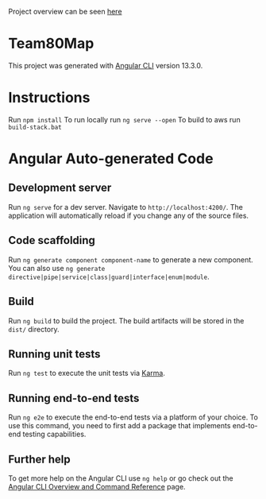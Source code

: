 Project overview can be seen [here](https://drive.google.com/file/d/1tIX1E-ElrKJfvDD6xPWOhC1LTCeqo_3E/view?usp=sharing)



# Team80Map

This project was generated with [Angular CLI](https://github.com/angular/angular-cli) version 13.3.0.

# Instructions

Run `npm install`
To run locally run `ng serve --open`
To build to aws run `build-stack.bat`

# Angular Auto-generated Code

## Development server

Run `ng serve` for a dev server. Navigate to `http://localhost:4200/`. The application will automatically reload if you change any of the source files.

## Code scaffolding

Run `ng generate component component-name` to generate a new component. You can also use `ng generate directive|pipe|service|class|guard|interface|enum|module`.

## Build

Run `ng build` to build the project. The build artifacts will be stored in the `dist/` directory.

## Running unit tests

Run `ng test` to execute the unit tests via [Karma](https://karma-runner.github.io).

## Running end-to-end tests

Run `ng e2e` to execute the end-to-end tests via a platform of your choice. To use this command, you need to first add a package that implements end-to-end testing capabilities.

## Further help

To get more help on the Angular CLI use `ng help` or go check out the [Angular CLI Overview and Command Reference](https://angular.io/cli) page.
